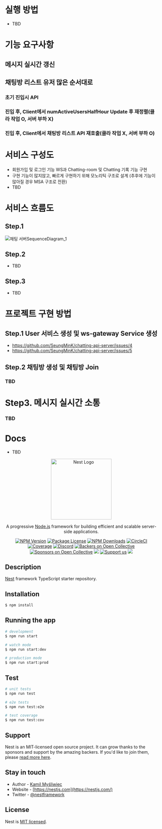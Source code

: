 # 실행 방법

- TBD

# 기능 요구사항

## 메시지 실시간 갱신

## 채팅방 리스트 유저 많은 순서대로

### 초기 진입시 API

### 진입 후, Client에서 numActiveUsersHalfHour Update 후 재정렬(클라 작업 O, 서버 부하 X)

### 진입 후, Client에서 채팅방 리스트 API 재호출(클라 작업 X, 서버 부하 O)

# 서비스 구성도

- 회원가입 및 로그인 기능 WS과 Chatting-room 및 Chatting 기록 기능 구현
- 구현 기능이 많지않고, 빠르게 구현하기 위해 모노리틱 구조로 설계 (추후에 기능이 많아질 경우 MSA 구조로 전환)
- TBD

# 서비스 흐름도

## Step.1

![채팅 서버SequenceDiagram_1](https://github.com/SeungMinK/chatting-api-server/assets/20696473/4fab9525-efa2-4ea0-9d7b-60d39c09aa24)

## Step.2

- TBD

## Step.3

- TBD

# 프로젝트 구현 방법

## Step.1 User 서비스 생성 및 ws-gateway Service 생성

- https://github.com/SeungMinK/chatting-api-server/issues/4
- https://github.com/SeungMinK/chatting-api-server/issues/5

## Step.2 채팅방 생성 및 채팅방 Join

### TBD

# Step3. 메시지 실시간 소통

### TBD

# Docs

- TBD

<p align="center">
  <a href="http://nestjs.com/" target="blank"><img src="https://nestjs.com/img/logo-small.svg" width="200" alt="Nest Logo" /></a>
</p>

[circleci-image]: https://img.shields.io/circleci/build/github/nestjs/nest/master?token=abc123def456

[circleci-url]: https://circleci.com/gh/nestjs/nest

  <p align="center">A progressive <a href="http://nodejs.org" target="_blank">Node.js</a> framework for building efficient and scalable server-side applications.</p>
    <p align="center">
<a href="https://www.npmjs.com/~nestjscore" target="_blank"><img src="https://img.shields.io/npm/v/@nestjs/core.svg" alt="NPM Version" /></a>
<a href="https://www.npmjs.com/~nestjscore" target="_blank"><img src="https://img.shields.io/npm/l/@nestjs/core.svg" alt="Package License" /></a>
<a href="https://www.npmjs.com/~nestjscore" target="_blank"><img src="https://img.shields.io/npm/dm/@nestjs/common.svg" alt="NPM Downloads" /></a>
<a href="https://circleci.com/gh/nestjs/nest" target="_blank"><img src="https://img.shields.io/circleci/build/github/nestjs/nest/master" alt="CircleCI" /></a>
<a href="https://coveralls.io/github/nestjs/nest?branch=master" target="_blank"><img src="https://coveralls.io/repos/github/nestjs/nest/badge.svg?branch=master#9" alt="Coverage" /></a>
<a href="https://discord.gg/G7Qnnhy" target="_blank"><img src="https://img.shields.io/badge/discord-online-brightgreen.svg" alt="Discord"/></a>
<a href="https://opencollective.com/nest#backer" target="_blank"><img src="https://opencollective.com/nest/backers/badge.svg" alt="Backers on Open Collective" /></a>
<a href="https://opencollective.com/nest#sponsor" target="_blank"><img src="https://opencollective.com/nest/sponsors/badge.svg" alt="Sponsors on Open Collective" /></a>
  <a href="https://paypal.me/kamilmysliwiec" target="_blank"><img src="https://img.shields.io/badge/Donate-PayPal-ff3f59.svg"/></a>
    <a href="https://opencollective.com/nest#sponsor"  target="_blank"><img src="https://img.shields.io/badge/Support%20us-Open%20Collective-41B883.svg" alt="Support us"></a>
  <a href="https://twitter.com/nestframework" target="_blank"><img src="https://img.shields.io/twitter/follow/nestframework.svg?style=social&label=Follow"></a>
</p>
  <!--[![Backers on Open Collective](https://opencollective.com/nest/backers/badge.svg)](https://opencollective.com/nest#backer)
  [![Sponsors on Open Collective](https://opencollective.com/nest/sponsors/badge.svg)](https://opencollective.com/nest#sponsor)-->

## Description

[Nest](https://github.com/nestjs/nest) framework TypeScript starter repository.

## Installation

```bash
$ npm install
```

## Running the app

```bash
# development
$ npm run start

# watch mode
$ npm run start:dev

# production mode
$ npm run start:prod
```

## Test

```bash
# unit tests
$ npm run test

# e2e tests
$ npm run test:e2e

# test coverage
$ npm run test:cov
```

## Support

Nest is an MIT-licensed open source project. It can grow thanks to the sponsors and support by the amazing backers. If
you'd like to join them, please [read more here](https://docs.nestjs.com/support).

## Stay in touch

- Author - [Kamil Myśliwiec](https://kamilmysliwiec.com)
- Website - [https://nestjs.com](https://nestjs.com/)
- Twitter - [@nestframework](https://twitter.com/nestframework)

## License

Nest is [MIT licensed](LICENSE).
